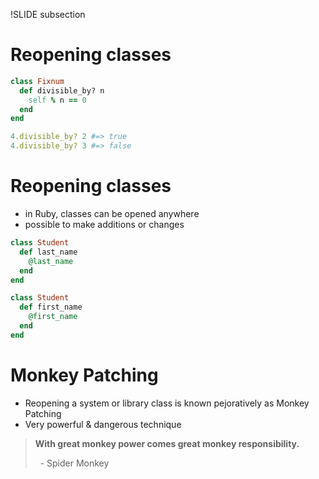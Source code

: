 !SLIDE subsection
# Reopening classes

```ruby
class Fixnum
  def divisible_by? n
    self % n == 0
  end
end

4.divisible_by? 2 #=> true
4.divisible_by? 3 #=> false
```

# Reopening classes

* in Ruby, classes can be opened anywhere
* possible to make additions or changes

```ruby
class Student
  def last_name
    @last_name
  end
end

class Student
  def first_name
    @first_name
  end
end
```

# Monkey Patching

* Reopening a system or library class is known pejoratively as Monkey Patching
* Very powerful & dangerous technique

> **With great monkey power comes great monkey responsibility.**
>
> &nbsp; - Spider Monkey

